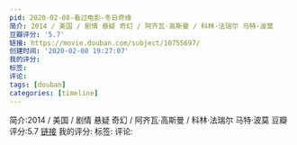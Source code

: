 ```yaml
---
pid: 2020-02-08-看过电影-冬日奇缘
简介: 2014 / 美国 / 剧情 悬疑 奇幻 / 阿齐瓦·高斯曼 / 科林·法瑞尔 马特·波莫
豆瓣评分: '5.7'
链接: https://movie.douban.com/subject/10755697/
创建时间: '2020-02-08 19:27:07'
我的评分:
标签:
评论:
tags: [douban]
categories: [timeline]
---
```

简介:2014 / 美国 / 剧情 悬疑 奇幻 / 阿齐瓦·高斯曼 / 科林·法瑞尔 马特·波莫
豆瓣评分:5.7
[链接](https://movie.douban.com/subject/10755697/)
我的评分:
标签:
评论:
